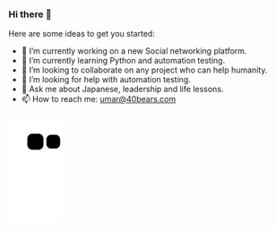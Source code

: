 ### Hi there 👋


Here are some ideas to get you started:

- 🔭 I’m currently working on a new Social networking platform.
- 🌱 I’m currently learning Python and automation testing.
- 👯 I’m looking to collaborate on any project who can help humanity.
- 🤔 I’m looking for help with automation testing.
- 💬 Ask me about Japanese, leadership and life lessons.
- 📫 How to reach me: umar@40bears.com

![](https://raw.githubusercontent.com/rafaballerini/rafaballerini/output/github-contribution-grid-snake.svg)
